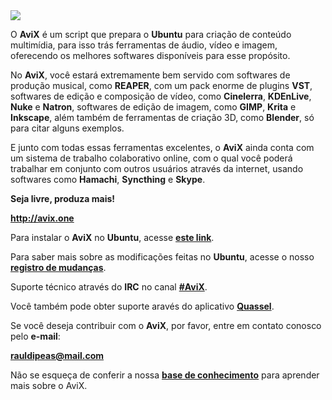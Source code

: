 <img src="https://raw.githubusercontent.com/rauldipeas/AviX/master/artwork/screenshots/Espa%C3%A7o%20de%20Trabalho%201_004.png">

O <b>AviX</b> é um script que prepara o <b>Ubuntu</b> para criação de conteúdo multimídia, para isso trás ferramentas de áudio, vídeo e imagem, oferecendo os melhores softwares disponíveis para esse propósito.

No <b>AviX</b>, você estará extremamente bem servido com softwares de produção musical, como <b>REAPER</b>, com um pack enorme de plugins <b>VST</b>, softwares de edição e composição de vídeo, como <b>Cinelerra</b>, <b>KDEnLive</b>, <b>Nuke</b> e <b>Natron</b>, softwares de edição de imagem, como <b>GIMP</b>, <b>Krita</b> e <b>Inkscape</b>, além também de ferramentas de criação 3D, como <b>Blender</b>, só para citar alguns exemplos.

E junto com todas essas ferramentas excelentes, o <b>AviX</b> ainda conta com um sistema de trabalho colaborativo online, com o qual você poderá trabalhar em conjunto com outros usuários através da internet, usando softwares como <b>Hamachi</b>, <b>Syncthing</b> e <b>Skype</b>.

<b>Seja livre, produza mais!</b>

<b>http://avix.one</b>

Para instalar o <b>AviX</b> no <b>Ubuntu</b>, acesse <a href="http://avix.userecho.com/topic/957995-instalacao-do-avix-no-ubuntu-x64/" target="_blank"><b>este link</b></a>.

Para saber mais sobre as modificações feitas no <b>Ubuntu</b>, acesse o nosso <a href="http://avix.userecho.com/topic/961338-/" target="_blank"><b>registro de mudanças</b></a>.

Suporte técnico através do <b>IRC</b> no canal <a href="http://webchat.freenode.net/?channels=AviX" target="_blank"><b>#AviX</b></a>. 

Você também pode obter suporte aravés do aplicativo <a href="https://apps.ubuntu.com/cat/applications/quassel/" target="_blank"><b>Quassel</b></a>.


Se você deseja contribuir com o <b>AviX</b>, por favor, entre em contato conosco pelo <b>e-mail</b>:

<b>rauldipeas@mail.com</b>

Não se esqueça de conferir a nossa <a href="http://avix.userecho.com/list/45980-base-de-conhecimento/?category=0" target="_blank"><b>base de conhecimento</b></a> para aprender mais sobre o AviX.


